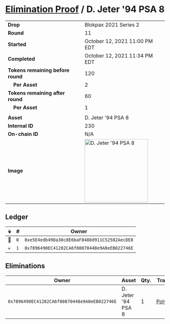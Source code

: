 # [Elimination Proof](./readme.md) / D. Jeter &#039;94 PSA 8

|||
|---|---|
| **Drop** | Blokpax 2021 Series 2 |
| **Round** | 11 |
| **Started** | October 12, 2021 11:00 PM EDT |
| **Completed** | October 12, 2021 11:34 PM EDT |
| **Tokens remaining before round** | 120 |
| **&nbsp;&nbsp;&nbsp;&nbsp;Per Asset** | 2 |
| **Tokens remaining after round** | 60 |
| **&nbsp;&nbsp;&nbsp;&nbsp;Per Asset** | 1 |
| | |
| **Asset** | D. Jeter &#039;94 PSA 8 |
| **Internal ID** | 230 |
| **On-chain ID** | N/A |
| **Image** | <img src="https://tcdn.blokpax.com/9484ebfa-63d0-4eb8-9c04-d366139b38c0/c7675b63a469d2afc68d2fdb7c2ea6d77cb00059ba51d88c03454fe2b6cac6cd.jpg" height="200" alt="D. Jeter &#039;94 PSA 8" /> |

## Ledger

| 💀 | # | Owner |
| --- | --- | --- |
| 👑 | `0` | `0xe5E4edb49Da30c8E6baF8480d911C52582AecDE8` |
| 💀 | `1` | `0x7896490EC41282CA6f80870448e9A0eEB022746E` |


## Eliminations

| Owner | Asset | Qty. | Transaction |
| --- | --- | --- | --- |
| `0x7896490EC41282CA6f80870448e9A0eEB022746E` | D. Jeter '94 PSA 8 | 1 | [Polygonscan](https://polygonscan.com/tx/0xcfeaa944855242aa87ec7635b5a33720c03467a47ac6f9aaa0b716593cf195f1) |
